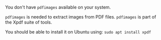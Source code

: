 You don't have `pdfimages` available on your system.

`pdfimages` is needed to extract images from PDF files. `pdfimages` is part of the Xpdf suite of tools.

You should be able to install it on Ubuntu using:
`sudo apt install xpdf`

